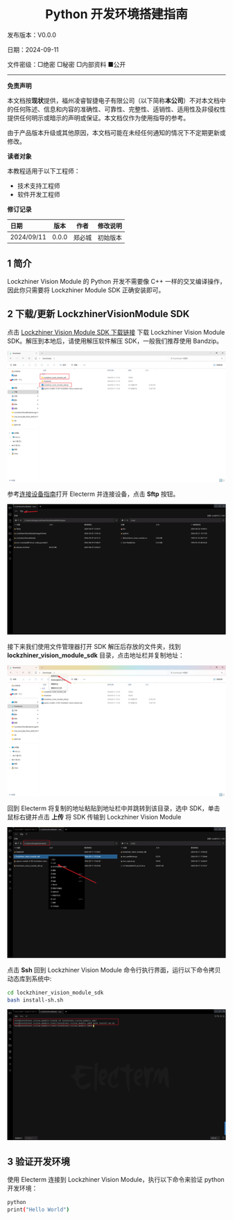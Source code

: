 <h1 align="center">Python 开发环境搭建指南</h1>

发布版本：V0.0.0

日期：2024-09-11

文件密级：□绝密 □秘密 □内部资料 ■公开  

---

**免责声明**  

本文档按**现状**提供，福州凌睿智捷电子有限公司（以下简称**本公司**）不对本文档中的任何陈述、信息和内容的准确性、可靠性、完整性、适销性、适用性及非侵权性提供任何明示或暗示的声明或保证。本文档仅作为使用指导的参考。  

由于产品版本升级或其他原因，本文档可能在未经任何通知的情况下不定期更新或修改。  

**读者对象**  

本教程适用于以下工程师：  

- 技术支持工程师  
- 软件开发工程师  

**修订记录**  

| **日期**   | **版本** | **作者** | **修改说明** |
| :--------- | -------- | -------- | ------------ |
| 2024/09/11 | 0.0.0    | 郑必城     | 初始版本     |

## 1 简介

Lockzhiner Vision Module 的 Python 开发不需要像 C++ 一样的交叉编译操作，因此你只需要将 Lockzhiner Module SDK 正确安装即可。

## 2 下载/更新 LockzhinerVisionModule SDK

点击 [Lockzhiner Vision Module SDK 下载链接](https://gitee.com/LockzhinerAI/LockzhinerVisionModule/releases/download/v0.0.0/lockzhiner_vision_module_sdk.zip) 下载 Lockzhiner Vision Module SDK。解压到本地后，请使用解压软件解压 SDK，一般我们推荐使用 Bandzip。

![](images/development_environment/python_update_lockzhiner_vision_module_0.png)

参考[连接设备指南](./connect_device_using_ssh.md)打开 Electerm 并连接设备，点击 **Sftp** 按钮。

![](images/development_environment/update_lockzhiner_vision_module_0.png)

接下来我们使用文件管理器打开 SDK 解压后存放的文件夹，找到 **lockzhiner_vision_module_sdk** 目录，点击地址栏并复制地址：

![](images/development_environment/python_update_lockzhiner_vision_module_1.png)

回到 Electerm 将复制的地址粘贴到地址栏中并跳转到该目录，选中 SDK，单击鼠标右键并点击 **上传** 将 SDK 传输到 Lockzhiner Vision Module

![](images/development_environment/python_update_lockzhiner_vision_module_2.png)

点击 **Ssh** 回到 Lockzhiner Vision Module 命令行执行界面，运行以下命令拷贝动态库到系统中:

```bash
cd lockzhiner_vision_module_sdk
bash install-sh.sh 
```

![](images/development_environment/update_lockzhiner_vision_module_5.png)

## 3 验证开发环境

使用 Electerm 连接到 Lockzhiner Vision Module，执行以下命令来验证 python 开发环境：

```bash
python
print("Hello World")
```